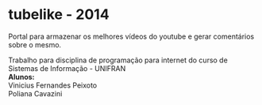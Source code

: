 tubelike - 2014
========

Portal para armazenar os melhores vídeos do youtube e gerar comentários sobre o mesmo.

Trabalho para disciplina de programação para internet do curso de Sistemas de Informação - UNIFRAN 
<br><strong>Alunos: </strong><br>
	Vinicius Fernandes Peixoto <br>
	Poliana Cavazini	

